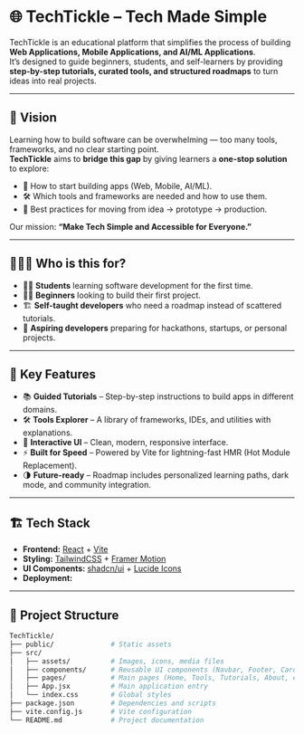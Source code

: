# 🌐 TechTickle – Tech Made Simple  

TechTickle is an educational platform that simplifies the process of building **Web Applications, Mobile Applications, and AI/ML Applications**.  
It’s designed to guide beginners, students, and self-learners by providing **step-by-step tutorials, curated tools, and structured roadmaps** to turn ideas into real projects.  

---

## 🎯 Vision  

Learning how to build software can be overwhelming — too many tools, frameworks, and no clear starting point.  
**TechTickle** aims to **bridge this gap** by giving learners a **one-stop solution** to explore:  

- 📱 How to start building apps (Web, Mobile, AI/ML).  
- 🛠 Which tools and frameworks are needed and how to use them.  
- 🚀 Best practices for moving from idea → prototype → production.  

Our mission: **“Make Tech Simple and Accessible for Everyone.”**  

---

## 🧑‍🤝‍🧑 Who is this for?  

- 🧑‍🎓 **Students** learning software development for the first time.  
- 👨‍💻 **Beginners** looking to build their first project.  
- 🏗 **Self-taught developers** who need a roadmap instead of scattered tutorials.  
- 🚀 **Aspiring developers** preparing for hackathons, startups, or personal projects.  

---

## 🚀 Key Features  

- 📚 **Guided Tutorials** – Step-by-step instructions to build apps in different domains.  
- 🛠 **Tools Explorer** – A library of frameworks, IDEs, and utilities with explanations.  
- 🎨 **Interactive UI** – Clean, modern, responsive interface.  
- ⚡ **Built for Speed** – Powered by Vite for lightning-fast HMR (Hot Module Replacement).  
- 🌗 **Future-ready** – Roadmap includes personalized learning paths, dark mode, and community integration.  

---

## 🏗️ Tech Stack  

- **Frontend:** [React](https://react.dev/) + [Vite](https://vitejs.dev/)  
- **Styling:** [TailwindCSS](https://tailwindcss.com/) + [Framer Motion](https://www.framer.com/motion/)  
- **UI Components:** [shadcn/ui](https://ui.shadcn.com/) + [Lucide Icons](https://lucide.dev/)  
- **Deployment:**   

---

## 📂 Project Structure  

```bash
TechTickle/
├── public/              # Static assets
├── src/
│   ├── assets/          # Images, icons, media files
│   ├── components/      # Reusable UI components (Navbar, Footer, Cards, etc.)
│   ├── pages/           # Main pages (Home, Tools, Tutorials, About, etc.)
│   ├── App.jsx          # Main application entry
│   └── index.css        # Global styles
├── package.json         # Dependencies and scripts
├── vite.config.js       # Vite configuration
└── README.md            # Project documentation


